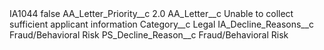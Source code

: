 <?xml version="1.0" encoding="UTF-8"?>
<CustomMetadata xmlns="http://soap.sforce.com/2006/04/metadata" xmlns:xsi="http://www.w3.org/2001/XMLSchema-instance" xmlns:xsd="http://www.w3.org/2001/XMLSchema">
    <label>IA1044</label>
    <protected>false</protected>
    <values>
        <field>AA_Letter_Priority__c</field>
        <value xsi:type="xsd:double">2.0</value>
    </values>
    <values>
        <field>AA_Letter__c</field>
        <value xsi:type="xsd:string">Unable to collect sufficient applicant information</value>
    </values>
    <values>
        <field>Category__c</field>
        <value xsi:type="xsd:string">Legal</value>
    </values>
    <values>
        <field>IA_Decline_Reasons__c</field>
        <value xsi:type="xsd:string">Fraud/Behavioral Risk</value>
    </values>
    <values>
        <field>PS_Decline_Reason__c</field>
        <value xsi:type="xsd:string">Fraud/Behavioral Risk</value>
    </values>
</CustomMetadata>
